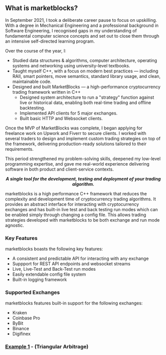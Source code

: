 ## What is marketblocks?

In September 2021, I took a deliberate career pause to focus on upskilling. With a degree in Mechanical Engineering and a professional background in Software Engineering, I recognised gaps in my understanding of fundamental computer science concepts and set out to close them through an intensive self-directed learning program.

Over the course of the year, I:
   - Studied data structures & algorithms, computer architecture, operating systems and networking using university-level textbooks.
   - Taught myself C++, with a focus on modern best practices — including RAII, smart pointers, move semantics, standard library usage, and clean, maintainable code.
   - Designed and built MarketBlocks — a high-performance cryptocurrency trading framework written in C++
      - Designed system architecture to run a "strategy" function against live or historical data, enabling both real-time trading and offline backtesting.
      - Implemented API clients for 5 major exchanges.
      - Built basic HTTP and Websocket clients.

Once the MVP of MarketBlocks was complete, I began applying for freelance work on Upwork and Fiverr to secure clients. I worked with several traders to design and implement custom trading strategies on top of the framework, delivering production-ready solutions tailored to their requirements.

This period strengthened my problem-solving skills, deepened my low-level programming expertise, and gave me real-world experience delivering software in both product and client-service contexts.




<p></p>
<p align="center">
   <i><b>A single tool for the development, testing and deployment of your trading algorithm.</b></i>
</p>
<p></p>



marketblocks is a high performance C++ framework that reduces the complexity and development time of cryptocurrency trading algorithms. It provides an abstract interface for interacting with cryptocurrency exchanges and has built-in live test and back testing run modes which can be enabled simply through changing a config file. This allows trading strategies developed with marketblocks to be both exchange and run mode agnostic.

### Key Features
marketblocks boasts the following key features:
  - A consistent and predictable API for interacting with any exchange
  - Suppport for REST API endpoints and websocket streams
  - Live, Live-Test and Back-Test run modes
  - Easily extendable config file system
  - Built-in logging framework

### Supported Exchanges
marketblocks features built-in support for the following exchanges:
  - Kraken
  - Coinbase Pro
  - ByBit
  - Binance
  - Digifinex

### [Example 1](https://github.com/marketblocks/triangular_arbitrage_example) - (Triangular Arbitrage)

